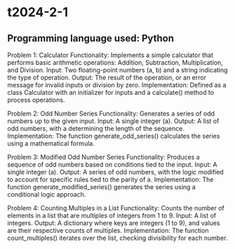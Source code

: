 # t2024-2-1
## Programming language used: Python

Problem 1: Calculator
Functionality: Implements a simple calculator that performs basic arithmetic operations: Addition, Subtraction, Multiplication, and Division.
Input: Two floating-point numbers (a, b) and a string indicating the type of operation.
Output: The result of the operation, or an error message for invalid inputs or division by zero.
Implementation: Defined as a class Calculator with an initializer for inputs and a calculate() method to process operations.

Problem 2: Odd Number Series
Functionality: Generates a series of odd numbers up to the given input.
Input: A single integer (a).
Output: A list of odd numbers, with a determining the length of the sequence.
Implementation: The function generate_odd_series() calculates the series using a mathematical formula.

Problem 3: Modified Odd Number Series
Functionality: Produces a sequence of odd numbers based on conditions tied to the input.
Input: A single integer (a).
Output: A series of odd numbers, with the logic modified to account for specific rules tied to the parity of a.
Implementation: The function generate_modified_series() generates the series using a conditional logic approach.

Problem 4: Counting Multiples in a List
Functionality: Counts the number of elements in a list that are multiples of integers from 1 to 9.
Input: A list of integers.
Output: A dictionary where keys are integers (1 to 9), and values are their respective counts of multiples.
Implementation: The function count_multiples() iterates over the list, checking divisibility for each number.
```


